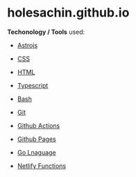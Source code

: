 # holesachin.github.io

**Techonology / Tools** used:

- [Astrojs]()
- [CSS]()
- [HTML]()
- [Typescript]()

- [Bash]()

- [Git]()
- [Github Actions]()
- [Github Pages]()

- [Go Lnaguage]()
- [Netlify Functions]()


